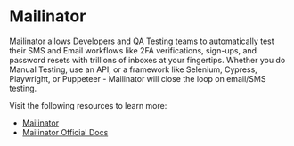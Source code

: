 # Mailinator

Mailinator allows Developers and QA Testing teams to automatically test their SMS and Email workflows like 2FA verifications, sign-ups, and password resets with trillions of inboxes at your fingertips. Whether you do Manual Testing, use an API, or a framework like Selenium, Cypress, Playwright, or Puppeteer - Mailinator will close the loop on email/SMS testing.

Visit the following resources to learn more:

- [Mailinator](https://www.mailinator.com/)
- [Mailinator Official Docs](https://www.mailinator.com/docs/index.html#mailinator)
